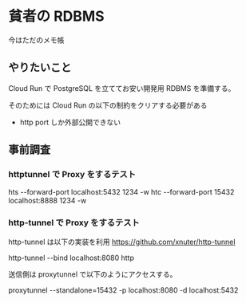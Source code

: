 # 貧者の RDBMS

今はただのメモ帳

## やりたいこと

Cloud Run で PostgreSQL を立ててお安い開発用 RDBMS を準備する。

そのためには Cloud Run の以下の制約をクリアする必要がある

- http port しか外部公開できない

## 事前調査

### httptunnel で Proxy をするテスト

hts --forward-port localhost:5432 1234 -w
htc --forward-port 15432 localhost:8888 1234 -w

### http-tunnel で Proxy をするテスト

http-tunnel は以下の実装を利用
https://github.com/xnuter/http-tunnel

http-tunnel --bind localhost:8080 http

送信側は proxytunnel で以下のようにアクセスする。

proxytunnel --standalone=15432 -p localhost:8080 -d localhost:5432

